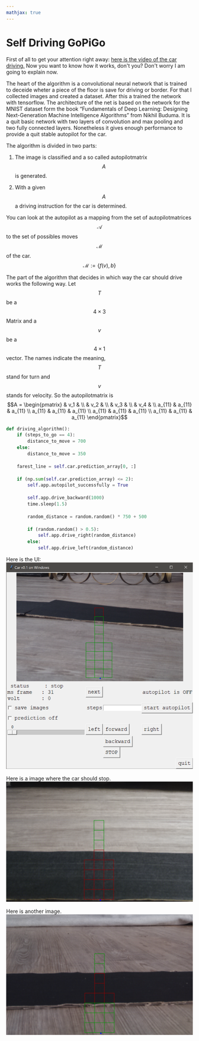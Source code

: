 ```yaml
---
mathjax: true
---
```



# Self Driving GoPiGo


First of all to get your attention right away:
[here is the video of the car driving.](https://youtu.be/DT_9L6zDL5M)
Now you want to know how it works, don't you? Don't worry I am going to explain now. 

The heart of the algorithm is a convolutional neural network that is trained to deceide wheter a piece of the floor is save for driving or border.
For that I collected images and created a dataset. After this a trained the network with tensorflow. 
The architecture of the net is based on the network for the MNIST dataset form the book “Fundamentals of Deep Learning: Designing Next-Generation Machine Intelligence Algorithms” from Nikhil Buduma. 
It is a quit basic network with two layers of convolution and max pooling and two fully connected layers.
Nonetheless it gives enough performance to provide a quit stable autopilot for the car. 

The algorithm is divided in two parts: 

1. The image is classified and a so called autopilotmatrix $$A$$ is generated.

2. With a given $$A$$ a driving instruction for the car is determined. 


You can look at the autopilot as a mapping from the set of autopilotmatrices $$\mathcal{A}$$ to the set of possibles moves $$\mathcal{M}$$ of the car. 
$$\mathcal{M} := \{f(v), b\}$$

The part of the algorithm that decides in which way the car should drive works the following way. Let $$T$$ be a $$ 4 \times 3$$ Matrix and a $$v$$ be a $$4 \times 1$$ vector. The names indicate the meaning, $$T$$ stand for turn and $$v$$ stands for velocity. 
So the autopilotmatrix is  $$A = \begin{pmatrix}
 & v_1 &  \\
 & v_2 &  \\
 & v_3 &  \\ 
  & v_4 &  \\
 a_{11} &  a_{11} & a_{11}  \\
 a_{11} &  a_{11} & a_{11}  \\ 
 a_{11} &  a_{11} & a_{11}  \\
 a_{11} &  a_{11} & a_{11} 
 \end{pmatrix}$$

```python
def driving_algorithm():
    if (steps_to_go == 4):
        distance_to_move = 700
    else:
        distance_to_move = 350

    farest_line = self.car.prediction_array[0, :]

    if (np.sum(self.car.prediction_array) <= 2):
        self.app.autopilot_successfully = True

        self.app.drive_backward(1000)
        time.sleep(1.5)

        random_distance = random.random() * 750 + 500

        if (random.random() > 0.5):
            self.app.drive_right(random_distance)
        else:
            self.app.drive_left(random_distance)
```




Here is the UI:
![UI](/images/1.png)



Here is a image where the car should stop.
![all_black](/images/2.png)

Here is another image. 
![half_black](/images/3.png)
